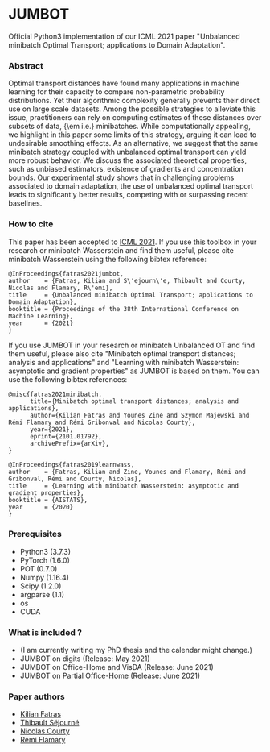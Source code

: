 # JUMBOT
Official Python3 implementation of our ICML 2021 paper "Unbalanced minibatch Optimal Transport; applications to Domain Adaptation".


### Abstract
Optimal transport distances have found many applications in machine learning for their capacity to compare non-parametric probability distributions. Yet their algorithmic complexity generally prevents their direct use on large scale datasets. Among the possible strategies to alleviate this issue, practitioners can rely on computing estimates of these distances over subsets of data, {\em i.e.} minibatches. While computationally appealing, we highlight in this paper some limits of this strategy, arguing it can lead to undesirable smoothing effects. As an alternative, we suggest that the same minibatch strategy coupled with unbalanced optimal transport can yield more robust behavior. We discuss the associated theoretical properties, such as unbiased estimators, existence of gradients and concentration bounds. Our experimental study shows that in challenging problems associated to domain adaptation, the use of unbalanced optimal transport leads to significantly better results, competing with or surpassing recent baselines.

### How to cite
This paper has been accepted to [ICML 2021](https://icml.cc/Conferences/2021). If you use this toolbox in your research or minibatch Wasserstein and find them useful, please cite minibatch Wasserstein using the following bibtex reference:

```
@InProceedings{fatras2021jumbot,
author    = {Fatras, Kilian and S\'ejourn\'e, Thibault and Courty, Nicolas and Flamary, R\'emi},
title     = {Unbalanced minibatch Optimal Transport; applications to Domain Adaptation},
booktitle = {Proceedings of the 38th International Conference on Machine Learning},
year      = {2021}
}
```

If you use JUMBOT in your research or minibatch Unbalanced OT and find them useful, please also cite "Minibatch optimal transport distances; analysis and applications" and "Learning with minibatch Wasserstein: asymptotic and gradient properties" as JUMBOT is based on them. You can use the following bibtex references:

```
@misc{fatras2021minibatch,
      title={Minibatch optimal transport distances; analysis and applications}, 
      author={Kilian Fatras and Younes Zine and Szymon Majewski and Rémi Flamary and Rémi Gribonval and Nicolas Courty},
      year={2021},
      eprint={2101.01792},
      archivePrefix={arXiv},
}
```

```
@InProceedings{fatras2019learnwass,
author    = {Fatras, Kilian and Zine, Younes and Flamary, Rémi and Gribonval, Rémi and Courty, Nicolas},
title     = {Learning with minibatch Wasserstein: asymptotic and gradient properties},
booktitle = {AISTATS},
year      = {2020}
}
```


### Prerequisites

* Python3 (3.7.3)
* PyTorch (1.6.0)
* POT (0.7.0)
* Numpy (1.16.4)
* Scipy (1.2.0)
* argparse (1.1)
* os
* CUDA


### What is included ?

* (I am currently writing my PhD thesis and the calendar might change.)
* JUMBOT on digits (Release: May 2021)
* JUMBOT on Office-Home and VisDA (Release: June 2021)
* JUMBOT on Partial Office-Home (Release: June 2021)


### Paper authors

* [Kilian Fatras](https://kilianfatras.github.io/)
* [Thibault Séjourné](https://thibsej.github.io/)
* [Nicolas Courty](https://github.com/ncourty)
* [Rémi Flamary](http://remi.flamary.com/)
